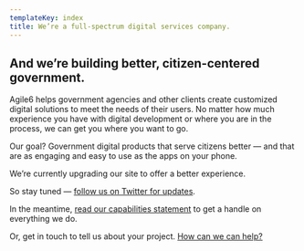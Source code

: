 ```yaml
---
templateKey: index
title: We’re a full-spectrum digital services company.
---
```

## And we’re building better, citizen-centered government.

Agile6 helps government agencies and other clients create customized digital solutions to meet the needs of their users. No matter how much experience you have with digital development or where you are in the process, we can get you where you want to go. 

Our goal? Government digital products that serve citizens better — and that are as engaging and easy to use as the apps on your phone.

We’re currently upgrading our site to offer a better experience.

So stay tuned — [follow us on Twitter for updates](https://twitter.com/agilesix). 

In the meantime, [read our capabilities statement](/docs/agile-six-capabilities.pdf) to get a handle on everything we do.

Or, get in touch to tell us about your project. [How can we can help?](<mailto: contact@agile6.com>)
